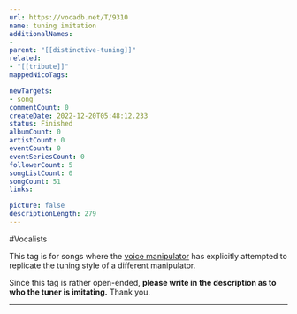 ```yaml
---
url: https://vocadb.net/T/9310
name: tuning imitation
additionalNames: 
- 
parent: "[[distinctive-tuning]]"
related:
- "[[tribute]]"
mappedNicoTags:

newTargets:
- song
commentCount: 0
createDate: 2022-12-20T05:48:12.233
status: Finished
albumCount: 0
artistCount: 0
eventCount: 0
eventSeriesCount: 0
followerCount: 5
songListCount: 0
songCount: 51
links: 

picture: false
descriptionLength: 279
---
```


#Vocalists

This tag is for songs where the [voice manipulator](https://vocadb.net/T/485) has explicitly attempted to replicate the tuning style of a different manipulator.

Since this tag is rather open-ended, **please write in the description as to who the tuner is imitating.** Thank you.

---

